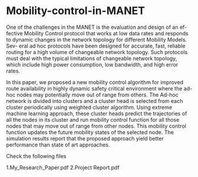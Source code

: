 # Mobility-control-in-MANET

One of the challenges in the MANET is the evaluation and design of an ef-
fective Mobility Control protocol that works at low data rates and responds to
dynamic changes in the network topology for different Mobility Models. Sev-
eral ad hoc protocols have been designed for accurate, fast, reliable routing for
a high volume of changeable network topology. Such protocols must deal with
the typical limitations of changeable network topology, which include high power
consumption, low bandwidth, and high error rates.


In this paper, we proposed a new mobility control algorithm for improved
route availability in highly dynamic safety critical environment where the ad-hoc
nodes may potentially move out of range from others. The Ad-hoc network is
divided into clusters and a cluster head is selected from each cluster periodically
using weighted cluster algorithm. Using extreme machine learning approach,
these cluster heads predict the trajectories of all the nodes in its cluster and run
mobility control function for all those nodes that may move out of range from
other nodes. This mobility control function updates the future mobility states
of the selected node. The simulation results report that the proposed approach
yield better performance than state of art approaches.


Check the following files

1.My_Research_Paper.pdf
2.Project Report.pdf
